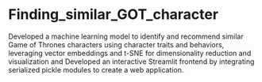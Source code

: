 # Finding_similar_GOT_character
Developed a machine learning model to identify and recommend similar Game of Thrones characters using character traits and behaviors, leveraging vector embeddings and t-SNE for dimensionality reduction and visualization and Developed an interactive Streamlit frontend by integrating serialized pickle modules to create a web application.
